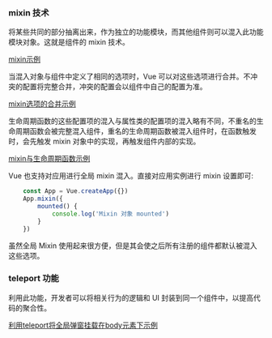 
### mixin 技术

将某些共同的部分抽离出来，作为独立的功能模块，而其他组件则可以混入此功能模块对象。这就是组件的 mixin 技术。

[mixin示例](t/03_mixin.html)

当混入对象与组件中定义了相同的选项时，Vue 可以对这些选项进行合并。不冲突的配置将完整合并，冲突的配置会以组件中自己的配置为准。

[mixin选项的合并示例](t/03_mixin_merge.html)

生命周期函数的这些配置项的混入与属性类的配置项的混入略有不同，不重名的生命周期函数会被完整混入组件，重名的生命周期函数被混入组件时，在函数触发时，会先触发 mixin 对象中的实现，再触发组件内部的实现。

[mixin与生命周期函数示例](t/03_mixin_life.html)

Vue 也支持对应用进行全局 mixin 混入。直接对应用实例进行 mixin 设置即可:
```js
    const App = Vue.createApp({})
    App.mixin({
        mounted() {
            console.log('Mixin 对象 mounted')
        }
    })
```
虽然全局 Mixin 使用起来很方便，但是其会使之后所有注册的组件都默认被混入这些选项。

### teleport 功能

利用此功能，开发者可以将相关行为的逻辑和 UI 封装到同一个组件中，以提高代码的聚合性。

[利用teleport将全局弹窗挂载在body元素下示例](t/03_teleport.html)
